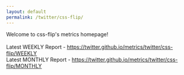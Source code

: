 ```yaml
---
layout: default
permalink: /twitter/css-flip/
---
```

Welcome to css-flip's metrics homepage!
<br><br>
Latest WEEKLY Report - <a href="https://twitter.github.io/metrics/twitter/css-flip/WEEKLY">https://twitter.github.io/metrics/twitter/css-flip/WEEKLY</a>
<br>
Latest MONTHLY Report - <a href="https://twitter.github.io/metrics/twitter/css-flip/MONTHLY">https://twitter.github.io/metrics/twitter/css-flip/MONTHLY</a>
<br>
